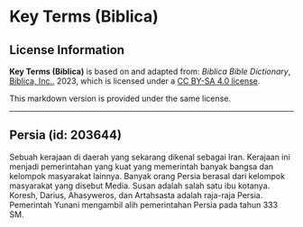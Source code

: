 # Key Terms (Biblica)

## License Information

**Key Terms (Biblica)** is based on and adapted from: _Biblica Bible Dictionary_, [Biblica, Inc.](https://www.biblica.com/), 2023, which is licensed under a [CC BY-SA 4.0 license](https://creativecommons.org/licenses/by-sa/4.0/legalcode.en).

This markdown version is provided under the same license.



--------------------------------

## Persia (id: 203644)

Sebuah kerajaan di daerah yang sekarang dikenal sebagai Iran. Kerajaan ini menjadi pemerintahan yang kuat yang memerintah banyak bangsa dan kelompok masyarakat lainnya. Banyak orang Persia berasal dari kelompok masyarakat yang disebut Media. Susan adalah salah satu ibu kotanya. Koresh, Darius, Ahasyweros, dan Artahsasta adalah raja\-raja Persia. Pemerintah Yunani mengambil alih pemerintahan Persia pada tahun 333 SM.


